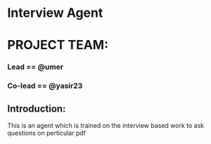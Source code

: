 # Interview Agent

# PROJECT TEAM:
### Lead ==  @umer
### Co-lead == @yasir23

## Introduction:

This is an agent which is trained on the interview based work to ask questions on perticular pdf 
